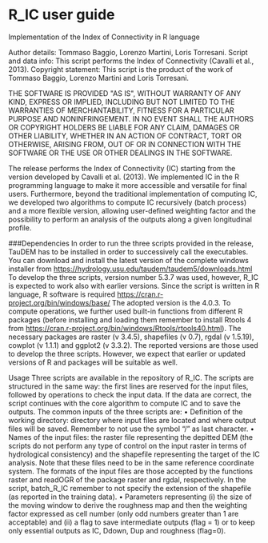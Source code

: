 # R_IC user guide

Implementation of the Index of Connectivity in R language

Author details: Tommaso Baggio, Lorenzo Martini, Loris Torresani.
Script and data info: This script performs the Index of Connectivity (Cavalli et al., 2013).
Copyright statement: This script is the product of the work of Tommaso Baggio, Lorenzo Martini and Loris Torresani.

THE SOFTWARE IS PROVIDED "AS IS", WITHOUT WARRANTY OF ANY KIND, EXPRESS OR IMPLIED, INCLUDING BUT NOT LIMITED TO THE WARRANTIES OF MERCHANTABILITY, FITNESS FOR A PARTICULAR PURPOSE AND NONINFRINGEMENT. IN NO EVENT SHALL THE AUTHORS OR COPYRIGHT HOLDERS BE LIABLE FOR ANY CLAIM, DAMAGES OR OTHER LIABILITY, WHETHER IN AN ACTION OF CONTRACT, TORT OR OTHERWISE, ARISING FROM, OUT OF OR IN CONNECTION WITH THE SOFTWARE OR THE USE OR OTHER DEALINGS IN THE SOFTWARE.

The release performs the Index of Connectivity (IC) starting from the version developed by Cavalli et al. (2013). We implemented IC in the R programming language to make it more accessible and versatile for final users. Furthermore, beyond the traditional implementation of computing IC, we developed two algorithms to compute IC recursively (batch process) and a more flexible version, allowing user-defined weighting factor and the possibility to perform an analysis of the outputs along a given longitudinal profile.

###Dependencies
In order to run the three scripts provided in the release, TauDEM has to be installed in order to successively call the executables. You can download and install the latest version of the complete windows installer from https://hydrology.usu.edu/taudem/taudem5/downloads.html To develop the three scripts, version number 5.3.7 was used, however, R_IC is expected to work also with earlier versions.
Since the script is written in R language, R software is required https://cran.r-project.org/bin/windows/base/ The adopted version is the 4.0.3. To compute operations, we further used built-in functions from different R packages (before installing and loading them remember to install Rtools 4 from https://cran.r-project.org/bin/windows/Rtools/rtools40.html). The necessary packages are raster (v 3.4.5), shapefiles (v 0.7), rgdal (v 1.5.19), cowplot (v 1.1.1) and ggplot2 (v 3.3.2). The reported versions are those used to develop the three scripts. However, we expect that earlier or updated versions of R and packages will be suitable as well.

Usage 
Three scripts are available in the repository of R_IC. The scripts are structured in the same way: the first lines are reserved for the input files, followed by operations to check the input data. If the data are correct, the script continues with the core algorithm to compute IC and to save the outputs. The common inputs of the three scripts are:
•	Definition of the working directory: directory where input files are located and where output files will be saved. Remember to not use the symbol “/” as last character.
•	Names of the input files: the raster file representing the depitted DEM (the scripts do not perform any type of control on the input raster in terms of hydrological consistency) and the shapefile representing the target of the IC analysis. Note that these files need to be in the same reference coordinate system. The formats of the input files are those accepted by the functions raster and readOGR of the package raster and rgdal, respectively. In the script, batch_R_IC remember to not specify the extension of the shapefile (as reported in the training data).
•	Parameters representing (i) the size of the moving window to derive the roughness map and then the weighting factor expressed as cell number (only odd numbers greater than 1 are acceptable) and (ii) a flag to save intermediate outputs (flag = 1) or to keep only essential outputs as IC, Ddown, Dup and roughness (flag=0).
